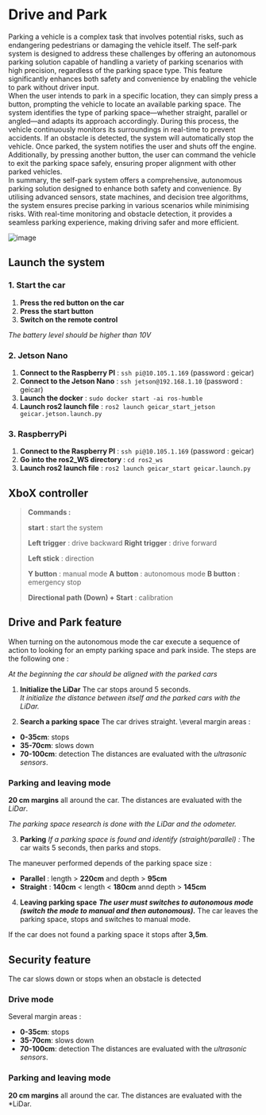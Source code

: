 # Drive and Park

Parking a vehicle is a complex task that involves potential risks, such as endangering pedestrians or damaging the vehicle itself. The self-park system is designed to address these challenges by offering an autonomous parking solution capable of handling a variety of parking scenarios with high precision, regardless of the parking space type. This feature significantly enhances both safety and convenience by enabling the vehicle to park without driver input. \
When the user intends to park in a specific location, they can simply press a button, prompting the vehicle to locate an available parking space. The system identifies the type of parking space—whether straight, parallel or angled—and adapts its approach accordingly. During this process, the vehicle continuously monitors its surroundings in real-time to prevent accidents. If an obstacle is detected, the system will automatically stop the vehicle. Once parked, the system notifies the user and shuts off the engine. Additionally, by pressing another button, the user can command the vehicle to exit the parking space safely, ensuring proper alignment with other parked vehicles. \
In summary, the self-park system offers a comprehensive, autonomous parking solution designed to enhance both safety and convenience. By utilising advanced sensors, state machines, and decision tree algorithms, the system ensures precise parking in various scenarios while minimising risks. With real-time monitoring and obstacle detection, it provides a seamless parking experience, making driving safer and more efficient.

![image](https://github.com/user-attachments/assets/c4e13992-61f3-432e-8499-8389f5311ebb)

## Launch the system

### 1. Start the car
1. **Press the red button on the car**
2. **Press the start button**
3. **Switch on the remote control**

*The battery level should be higher than 10V*

### 2. Jetson Nano
1. **Connect to the Raspberry PI** : ```ssh pi@10.105.1.169``` (password : geicar)
2. **Connect to the Jetson Nano** : ```ssh jetson@192.168.1.10``` (password : geicar)
3. **Launch the docker** : ```sudo docker start -ai ros-humble```
4. **Launch ros2 launch file** : ```ros2 launch geicar_start_jetson geicar.jetson.launch.py```

### 3. RaspberryPi
1. **Connect to the Raspberry PI** : ```ssh pi@10.105.1.169``` (password : geicar)
2. **Go into the ros2_WS directory** : ```cd ros2_ws```
3. **Launch ros2 launch file** : ```ros2 launch geicar_start geicar.launch.py```

## XboX controller

> **Commands :**
>
> **start** : start the system
>
> **Left trigger** : drive backward
> **Right trigger** : drive forward
>
> **Left stick** : direction
> 
> **Y button** : manual mode
> **A button** : autonomous mode
> **B button** : emergency stop
>
> **Directional path (Down) + Start** : calibration

## Drive and Park feature
When turning on the autonomous mode the car execute a sequence of action to looking for an empty parking space and park inside. The steps are the following one :

*At the beginning the car should be aligned with the parked cars*

1. **Initialize the LiDar**
The car stops around 5 seconds. \
*It initialize the distance between itself and the parked cars with the LiDar.*

2. **Search a parking space**
The car drives straight. \everal margin areas :
- **0-35cm**: stops
- **35-70cm**: slows down
- **70-100cm**: detection
The distances are evaluated with the *ultrasonic sensors*.

### Parking and leaving mode
**20 cm margins** all around the car. 
The distances are evaluated with the *LiDar*.

*The parking space research is done with the LiDar and the odometer.*

3. **Parking**
*If a parking space is found and identify (straight/parallel) :*
The car waits 5 seconds, then parks  and stops.

The maneuver performed depends of the parking space size :
- **Parallel** : length > **220cm** and depth > **95cm**
- **Straight** : **140cm** < length < **180cm** annd depth > **145cm**

4. **Leaving parking space**
***The user must switches to autonomous mode (switch the mode to manual and then autonomous).***
The car leaves the parking space, stops and switches to manual mode. 

If the car does not found a parking space it stops after **3,5m**.

## Security feature
The car slows down or stops when an obstacle is detected

### Drive mode
Several margin areas :
- **0-35cm**: stops
- **35-70cm**: slows down
- **70-100cm**: detection
The distances are evaluated with the *ultrasonic sensors*.

### Parking and leaving mode
**20 cm margins** all around the car. 
The distances are evaluated with the *LiDar.
